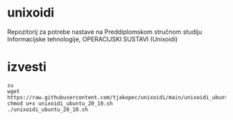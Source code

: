 # unixoidi
Repozitorij za potrebe nastave na Preddiplomskom stručnom studiju Informacijske tehnologije, OPERACIJSKI SUSTAVI (Unixoidi)

# izvesti
```
su
wget https://raw.githubusercontent.com/tjakopec/unixoidi/main/unixoidi_ubuntu_20_10.sh
chmod u+x unixoidi_ubuntu_20_10.sh
./unixoidi_ubuntu_20_10.sh
```